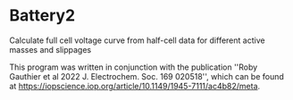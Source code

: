 # Battery2
Calculate full cell voltage curve from half-cell data for different active masses and slippages

This program was written in conjunction with the publication ''Roby Gauthier et al 2022 J. Electrochem. Soc. 169 020518'', which can be found at https://iopscience.iop.org/article/10.1149/1945-7111/ac4b82/meta.
